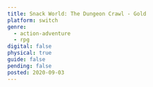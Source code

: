 ```yaml
---
title: Snack World: The Dungeon Crawl - Gold
platform: switch
genre:
  - action-adventure
  - rpg
digital: false
physical: true
guide: false
pending: false
posted: 2020-09-03
---
```

